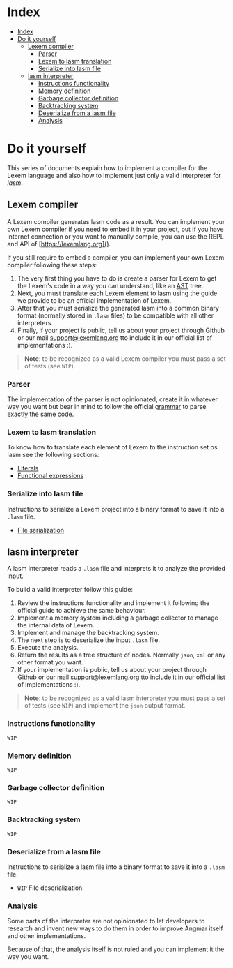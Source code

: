 # Index

- [Index](#Index)
- [Do it yourself](#Do-it-yourself)
  - [Lexem compiler](#Lexem-compiler)
    - [Parser](#Parser)
    - [Lexem to lasm translation](#Lexem-to-lasm-translation)
    - [Serialize into lasm file](#Serialize-into-lasm-file)
  - [lasm interpreter](#lasm-interpreter)
    - [Instructions functionality](#Instructions-functionality)
    - [Memory definition](#Memory-definition)
    - [Garbage collector definition](#Garbage-collector-definition)
    - [Backtracking system](#Backtracking-system)
    - [Deserialize from a lasm file](#Deserialize-from-a-lasm-file)
    - [Analysis](#Analysis)

# Do it yourself

This series of documents explain how to implement a compiler for the Lexem language and also how to implement just only a valid interpreter for _lasm_.

## Lexem compiler

A Lexem compiler generates lasm code as a result. You can implement your own Lexem compiler if you need to embed it in your project, but if you have internet connection or you want to manually compile, you can use the REPL and API of [https://lexemlang.org]().

If you still require to embed a compiler, you can implement your own Lexem compiler following these steps:

1. The very first thing you have to do is create a parser for Lexem to get the Lexem's code in a way you can understand, like an [AST](https://en.wikipedia.org/wiki/Abstract_syntax_tree) tree.
2. Next, you must translate each Lexem element to lasm using the guide we provide to be an official implementation of Lexem.
3. After that you must serialize the generated lasm into a common binary format (normally stored in `.lasm` files) to be compatible with all other interpreters.
4. Finally, if your project is public, tell us about your project through Github or our mail support@lexemlang.org tto include it in our official list of implementations :).

> **Note**: to be recognized as a valid Lexem compiler you must pass a set of tests (see `WIP`).

### Parser

The implementation of the parser is not opinionated, create it in whatever way you want but bear in mind to follow the official [grammar](.grammar/README.md) to parse exactly the same code.

### Lexem to lasm translation

To know how to translate each element of Lexem to the instruction set os lasm see the following sections:

- [Literals](lasm/translation/literals.md)
- [Functional expressions](lasm/translation/functional_expressions.md)

### Serialize into lasm file

Instructions to serialize a Lexem project into a binary format to save it into a `.lasm` file.

- [File serialization](lasm/file_serialization.md)

## lasm interpreter

A lasm interpreter reads a `.lasm` file and interprets it to analyze the provided input.

To build a valid interpreter follow this guide:

1. Review the instructions functionality and implement it following the official guide to achieve the same behaviour.
2. Implement a memory system including a garbage collector to manage the internal data of Lexem.
3. Implement and manage the backtracking system.
4. The next step is to deserialize the input `.lasm` file.
5. Execute the analysis.
6. Return the results as a tree structure of nodes. Normally `json`, `xml` or any other format you want.
7. If your implementation is public, tell us about your project through Github or our mail support@lexemlang.org tto include it in our official list of implementations :).

> **Note**: to be recognized as a valid lasm interpreter you must pass a set of tests (see `WIP`) and implement the `json` output format.

### Instructions functionality

`WIP`

### Memory definition

`WIP`

### Garbage collector definition

`WIP`

### Backtracking system

`WIP`

### Deserialize from a lasm file

Instructions to serialize a lasm file into a binary format to save it into a `.lasm` file.

- `WIP` File deserialization.

### Analysis

Some parts of the interpreter are not opinionated to let developers to research and invent new ways to do them in order to improve Angmar itself and other implementations.

Because of that, the analysis itself is not ruled and you can implement it the way you want.

